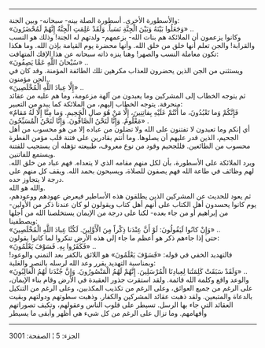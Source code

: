 ------------------------------------------------------------------------

والأسطورة الأخرى. أسطورة الصلة بينه- سبحانه- وبين الجنة:  
«وَجَعَلُوا بَيْنَهُ وَبَيْنَ الْجِنَّةِ نَسَباً. وَلَقَدْ عَلِمَتِ الْجِنَّةُ إِنَّهُمْ لَمُحْضَرُونَ» ..  
وكانوا يزعمون أن الملائكة هم بنات الله- بزعمهم- ولدتهم له الجنة! وذلك هو
النسب والقرابة! والجن تعلم أنها خلق من خلق الله. وأنها محضرة يوم القيامة
بإذن الله. وما هكذا تكون معاملة النسب والصهر! وهنا ينزه ذاته سبحانه عن
هذا الإفك المتهافت:  
«سُبْحانَ اللَّهِ عَمَّا يَصِفُونَ» ..  
ويستثنى من الجن الذين يحضرون للعذاب مكرهين تلك الطائفة المؤمنة. وقد كان
في الجن مؤمنون..  
«إِلَّا عِبادَ اللَّهِ الْمُخْلَصِينَ» ..  
ثم يتوجه الخطاب إلى المشركين وما يعبدون من آلهة مزعومة، وما هم عليه من
عقائد منحرفة. يتوجه الخطاب إليهم، من الملائكة كما يبدو من التعبير:  
«فَإِنَّكُمْ وَما تَعْبُدُونَ، ما أَنْتُمْ عَلَيْهِ بِفاتِنِينَ، إِلَّا مَنْ هُوَ صالِ الْجَحِيمِ. وَما مِنَّا
إِلَّا لَهُ مَقامٌ مَعْلُومٌ. وَإِنَّا لَنَحْنُ الصَّافُّونَ. وَإِنَّا لَنَحْنُ الْمُسَبِّحُونَ» .  
أي إنكم وما تعبدون لا تفتنون على الله ولا تضلون من عباده إلا من هو محسوب
من أهل الجحيم، الذين قدر عليهم أن يصلوها. وما أنتم بقادرين على فتنة قلب
مؤمن الفطرة محسوب من الطائعين. فللجحيم وقود من نوع معروف، طبيعته تؤهله
أن يستجيب للفتنة ويستمع للفاتنين.  
ويرد الملائكة على الأسطورة، بأن لكل منهم مقامه الذي لا يتعداه. فهم عباد
من خلق الله. لهم وظائف في طاعة الله فهم يصفون للصلاة، ويسبحون بحمد الله.
ويقف كل منهم على درجة لا يتجاوز حده.  
والله هو الله.  
ثم يعود للحديث عن المشركين الذين يطلقون هذه الأساطير فيعرض عهودهم
ووعودهم، يوم كانوا يحسدون أهل الكتاب على أنهم أهل كتاب ويقولون لو كان
عندنا ذكر من الأولين- من إبراهيم أو من جاء بعده- لكنا على درجة من
الإيمان يستخلصنا الله من أجلها ويصطفينا:  
«وَإِنْ كانُوا لَيَقُولُونَ: لَوْ أَنَّ عِنْدَنا ذِكْراً مِنَ الْأَوَّلِينَ. لَكُنَّا عِبادَ اللَّهِ
الْمُخْلَصِينَ» ..  
حتى إذا جاءهم ذكر هو أعظم ما جاء إلى هذه الأرض تنكروا لما كانوا
يقولون:  
«فَكَفَرُوا بِهِ. فَسَوْفَ يَعْلَمُونَ» ..  
فالتهديد الخفي في قوله: «فَسَوْفَ يَعْلَمُونَ» هو اللائق بالكفر بعد التمني
والوعود! وبمناسبة التهديد يقرر وعد الله لرسله بالنصر والغلبة:  
«وَلَقَدْ سَبَقَتْ كَلِمَتُنا لِعِبادِنَا الْمُرْسَلِينَ. إِنَّهُمْ لَهُمُ الْمَنْصُورُونَ. وَإِنَّ جُنْدَنا لَهُمُ
الْغالِبُونَ» ..  
والوعد واقع وكلمة الله قائمة. ولقد استقرت جذور العقيدة في الأرض وقام
بناء الإيمان، على الرغم من جميع العوائق، وعلى الرغم من تكذيب المكذبين،
وعلى الرغم من التنكيل بالدعاة والمتبعين. ولقد ذهبت عقائد المشركين
والكفار. وذهبت سطوتهم ودولتهم وبقيت العقائد التي جاء بها الرسل. تسيطر
على قلوب الناس وعقولهم، وتكيف تصوراتهم وأفهامهم. وما تزال على الرغم من
كل شيء هي أظهر وأبقى ما يسيطر

------------------------------------------------------------------------

الجزء: 5 ¦ الصفحة: 3001
